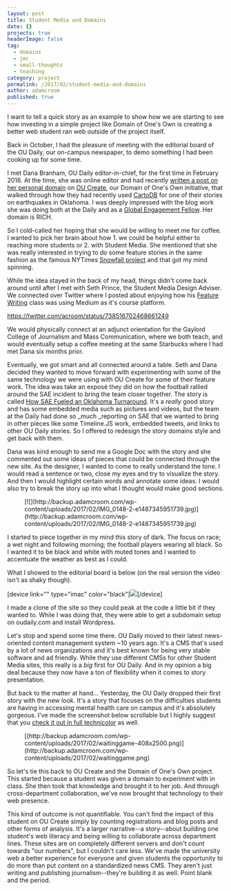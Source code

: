 ```yaml
---
layout: post
title: Student Media and Domains
date: {}
projects: true
headerImage: false
tag:
  - domains
  - jmc
  - small-thoughts
  - teaching
category: project
permalink: /2017/02/student-media-and-domains
author: adamcroom
published: true
---
```

I want to tell a quick story as an example to show how we are starting to see how investing in a simple project like Domain of One's Own is creating a better web student ran web outside of the project itself.

Back in October, I had the pleasure of meeting with the editorial board of the OU Daily, our on-campus newspaper, to demo something I had been cooking up for some time.

I met Dana Branham, OU Daily editor-in-chief, for the first time in February 2016\. At the time, she was online editor and had recently [written a post on her personal domain](http://danabranham.com/uncategorized/data-viz-earthquakes-in-oklahoma/) on [OU Create](http://create.ou.edu), our Domain of One's Own initiative, that walked through how they had recently used [CartoDB](https://carto.com) for one of their stories on earthquakes in Oklahoma. I was deeply impressed with the blog work she was doing both at the Daily and as a [Global Engagement Fellow](http://globalengagementfellows.com). Her domain is RICH.

So I cold-called her hoping that she would be willing to meet me for coffee. I wanted to pick her brain about how 1\. we could be helpful either to reaching more students or 2\. with Student Media. She mentioned that she was really interested in trying to do some feature stories in the same fashion as the famous NYTimes [Snowfall project](http://www.nytimes.com/projects/2012/snow-fall/#/?part=tunnel-creek) and that got my mind spinning.

While the idea stayed in the back of my head, things didn't come back around until after I met with Seth Prince, the Student Media Design Adviser. We connected over Twitter where I posted about enjoying how his [Feature Writing](https://medium.com/jmc-3023-feature-writing/jmc-3023-syllabus-4695c7113876?source=twitterShare-128b9f1f19b5-1464910971) class was using Medium as it's course platform.

https://twitter.com/acroom/status/738516702468661249

We would physically connect at an adjunct orientation for the Gaylord College of Journalism and Mass Communication, where we both teach, and would eventually setup a coffee meeting at the same Starbucks where I had met Dana six months prior.

Eventually, we got smart and all connected around a table. Seth and Dana decided they wanted to move forward with experimenting with some of the same technology we were using with OU Create for some of their feature work. The idea was take an exposé they did on how the football rallied around the SAE incident to bring the team closer together. The story is called [How SAE Fueled an Oklahoma Turnaround](http://www.oudaily.com/sports/oklahoma-football-how-sae-fueled-an-ou-turnaround/article_3ea33fc4-a907-11e5-8980-9fb1c2b7a5b6.html). It's a _really_ good story and has some embedded media such as pictures and videos, but the team at the Daily had done so _much _reporting on SAE that we wanted to bring in other pieces like some Timeline.JS work, embedded tweets, and links to other OU Daily stories. So I offered to redesign the story domains style and get back with them.

Dana was kind enough to send me a Google Doc with the story and she commented out some ideas of pieces that could be connected through the new site. As the designer, I wanted to come to really understand the tone. I would read a sentence or two, close my eyes and try to visualize the story. And then I would highlight certain words and annotate some ideas. I would also try to break the story up into what I thought would make good sections.

<figure class="alignnone nocaption">[![](http://backup.adamcroom.com/wp-content/uploads/2017/02/IMG_0148-2-e1487345951739.jpg)](http://backup.adamcroom.com/wp-content/uploads/2017/02/IMG_0148-2-e1487345951739.jpg)</figure>

I started to piece together in my mind this story of dark. The focus on race; a wet night and following morning; the football players wearing all black. So I wanted it to be black and white with muted tones and I wanted to accentuate the weather as best as I could.

What I showed to the editorial board is below (on the real version the video isn't as shaky though).

[device link="" type="imac" color="black"]![](http://backup.adamcroom.com/wp-content/uploads/2017/02/saemockup.gif)[/device]

I made a clone of the site so they could peak at the code a little bit if they wanted to. While I was doing that, they were able to get a subdomain setup on oudaily.com and install Wordpress.

Let's stop and spend some time there. OU Daily moved to their latest news-oriented content management system ~10 years ago. It's a CMS that's used by a lot of news organizations and it's best known for being very stable software and ad friendly. While they use different CMSs for other Student Media sites, this really is a _big_ first for OU Daily. And in my opinion a big deal because they now have a ton of flexibility when it comes to story presentation.

But back to the matter at hand... Yesterday, the OU Daily dropped their first story with the new look. It's a story that focuses on the difficulties students are having in accessing mental health care on campus and it's absolutely gorgeous. I've made the screenshot below scrollable but I highly suggest that you [check it out in full technicolor](http://projects.oudaily.com/mental-health-wait-times/) as well.

<figure class="alignnone nocaption">[(http://backup.adamcroom.com/wp-content/uploads/2017/02/waitinggame-408x2500.png)](http://backup.adamcroom.com/wp-content/uploads/2017/02/waitinggame.png)</figure>


So let's tie this back to OU Create and the Domain of One's Own project. This started because a student was given a domain to experiment with in class. She then took that knowledge and brought it to her job. And through cross-department collaboration, we've now brought that technology to their web presence.

This kind of outcome is not quantifiable. You can't find the impact of this student on OU Create simply by counting registrations and blog posts and other forms of analysis. It's a larger narrative--a story--about building one student's web literacy and being willing to collaborate across department lines. These sites are on completely different servers and don't count towards "our numbers", but I couldn't care less. We've made the university web a better experience for everyone and given students the opportunity to do more than put content on a standardized news CMS. They aren't just writing and publishing journalism--they're building it as well. Point blank and the period.